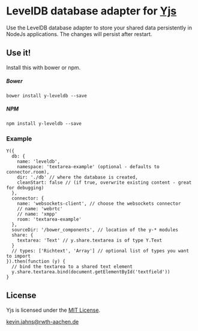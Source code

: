 # LevelDB database adapter for [Yjs](https://github.com/y-js/yjs)

Use the LevelDB database adapter to store your shared data persistently in NodeJs applications. The changes will persist after restart.

## Use it!
Install this with bower or npm.

##### Bower
```
bower install y-leveldb --save
```

##### NPM
```
npm install y-leveldb --save
```

### Example

```
Y({
  db: {
    name: 'leveldb',
    namespace: 'textarea-example' (optional - defaults to connector.room),
    dir: './db' // where the database is created,
    cleanStart: false // (if true, overwrite existing content - great for debugging)
  },
  connector: {
    name: 'websockets-client', // choose the websockets connector
    // name: 'webrtc'
    // name: 'xmpp'
    room: 'textarea-example'
  },
  sourceDir: '/bower_components', // location of the y-* modules
  share: {
    textarea: 'Text' // y.share.textarea is of type Y.Text
  }
  // types: ['Richtext', 'Array'] // optional list of types you want to import
}).then(function (y) {
  // bind the textarea to a shared text element
  y.share.textarea.bind(document.getElementById('textfield'))
}
```

## License
Yjs is licensed under the [MIT License](./LICENSE).

<kevin.jahns@rwth-aachen.de>